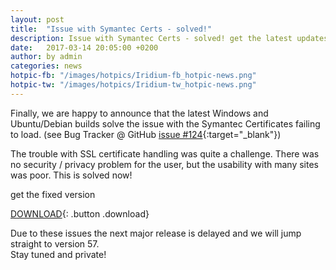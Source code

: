```yaml
---
layout: post
title:  "Issue with Symantec Certs - solved!"
description: Issue with Symantec Certs - solved! get the latest updates from the Download section.
date:   2017-03-14 20:05:00 +0200
author:	by admin
categories: news
hotpic-fb: "/images/hotpics/Iridium-fb_hotpic-news.png"
hotpic-tw: "/images/hotpics/Iridium-tw_hotpic-news.png"
---
```


Finally, we are happy to announce that the latest Windows and Ubuntu/Debian builds solve the issue with the Symantec Certificates failing to load.
(see Bug Tracker @ GitHub [issue #124](https://github.com/iridium-browser/tracker/issues/124 "issue #124 @ GitHub"){:target="_blank"})      
<!--break-->
The trouble with SSL certificate handling was quite a challenge. There was no security / privacy problem for the user, but the usability with many sites was poor. 
This is solved now!     
     
get the fixed version
      
[DOWNLOAD](/downloads/index.html "Download"){: .button .download}     
     
Due to these issues the next major release is delayed and we will jump straight to version 57.     
Stay tuned and private!
